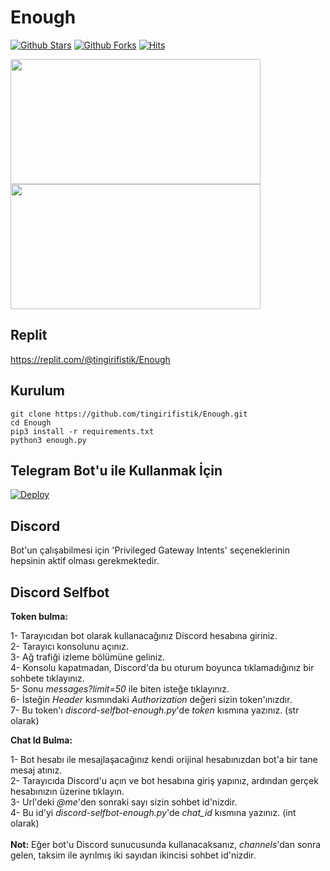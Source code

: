 # Enough
[![Github Stars](https://img.shields.io/github/stars/tingirifistik/Enough)]()
[![Github Forks](https://img.shields.io/github/forks/tingirifistik/Enough)]() 
[![Hits](https://hits.sh/github.com/tingirifistik/Enough.svg?label=views&color=007ec6)](https://hits.sh/github.com/tingirifistik/Enough/)

<img src=https://user-images.githubusercontent.com/51286195/212484738-6abd87d1-d819-429f-845f-9afa83ff1cdb.PNG height="200px" width="400px"/>
<img src=https://user-images.githubusercontent.com/51286195/209442235-7069b8e7-b3f3-4b70-82cb-a86014836be0.png height="200px" width="400px"/>


<h2>Replit</h2>

https://replit.com/@tingirifistik/Enough

<h2>Kurulum</h2>

```console
git clone https://github.com/tingirifistik/Enough.git
cd Enough
pip3 install -r requirements.txt
python3 enough.py
```

<h2>Telegram Bot'u ile Kullanmak İçin</h2>

[![Deploy](https://www.herokucdn.com/deploy/button.svg)](https://heroku.com/deploy?template=https://github.com/tingirifistik/Enough)

<h2>Discord</h2>

Bot'un çalışabilmesi için 'Privileged Gateway Intents' seçeneklerinin hepsinin aktif olması gerekmektedir.

<h2>Discord Selfbot</h2>

**Token bulma:**

1- Tarayıcıdan bot olarak kullanacağınız Discord hesabına giriniz.<br>
2- Tarayıcı konsolunu açınız.<br>
3- Ağ trafiği izleme bölümüne geliniz.<br>
4- Konsolu kapatmadan, Discord'da bu oturum boyunca tıklamadığınız bir sohbete tıklayınız.<br>
5- Sonu *messages?limit=50* ile biten isteğe tıklayınız.<br>
6- İsteğin *Header* kısmındaki *Authorization* değeri sizin token'ınızdır.<br>
7- Bu token'ı *discord-selfbot-enough.py*'de *token* kısmına yazınız. (str olarak)<br>

**Chat Id Bulma:**

1- Bot hesabı ile mesajlaşacağınız kendi orijinal hesabınızdan bot'a bir tane mesaj atınız.<br>
2- Tarayıcıda Discord'u açın ve bot hesabına giriş yapınız, ardından gerçek hesabınızın üzerine tıklayın.<br>
3- Url'deki *@me*'den sonraki sayı sizin sohbet id'nizdir.<br>
4- Bu id'yi *discord-selfbot-enough.py*'de *chat_id* kısmına yazınız. (int olarak)<br><br>
**Not:** Eğer bot'u Discord sunucusunda kullanacaksanız, *channels*'dan sonra gelen, taksim ile ayrılmış iki sayıdan ikincisi sohbet id'nizdir.
<br><br>

